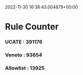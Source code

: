 2022-11-30 16:38:43.004879+00:00
# Rule Counter 
 ### UCATE : 391176

 ### Veneto : 93654

 ### Allowlist : 13925